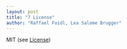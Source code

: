 ```yaml
---
layout: post
title: "7 License"
author: "Raffael Foidl, Lea Salome Brugger"
---
```


MIT (see [License](LICENSE))
